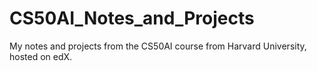 # CS50AI_Notes_and_Projects
My notes and projects from the CS50AI course from Harvard University, hosted on edX.
